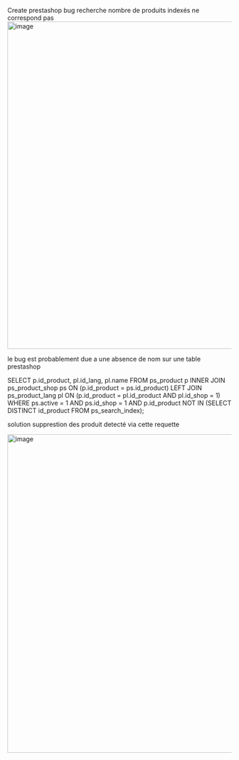 Create prestashop bug recherche nombre de produits indexés ne correspond pas
<img width="1107" height="736" alt="image" src="https://github.com/user-attachments/assets/fd306712-bfd2-4be3-9e37-546f622cead2" />

le bug est probablement due a une absence de nom sur une table prestashop 

SELECT p.id_product, pl.id_lang, pl.name
FROM ps_product p
INNER JOIN ps_product_shop ps ON (p.id_product = ps.id_product)
LEFT JOIN ps_product_lang pl ON (p.id_product = pl.id_product AND pl.id_shop = 1)
WHERE ps.active = 1 AND ps.id_shop = 1
AND p.id_product NOT IN (SELECT DISTINCT id_product FROM ps_search_index);

solution supprestion des produit detecté via cette requette

<img width="819" height="716" alt="image" src="https://github.com/user-attachments/assets/325f617f-a6c6-4046-9c34-9c48633eedbb" />

